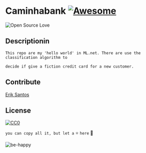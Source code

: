 # Caminhabank [![Awesome](https://cdn.rawgit.com/sindresorhus/awesome/d7305f38d29fed78fa85652e3a63e154dd8e8829/media/badge.svg)](https://github.com/sindresorhus/awesome)
![Open Source Love](https://img.shields.io/static/v1.svg?style=flat-square&logo=git&label=CaminhaBank&message=Studing-Repo&color=F05032&labelColor=000)

## Descriptionin 
`This repo are my 'hello world' in ML.net.
There are use the classification algorithm to `

`decide if give a fiction credit card for a new customer.`

## Contribute

[Erik Santos](https://github.com/ebasantos)

## License

[![CC0](https://licensebuttons.net/p/zero/1.0/88x31.png)](https://creativecommons.org/publicdomain/zero/1.0/)

``you can copy all it, but let a`` :star: ``here`` :see_no_evil:  
  
![be-happy](https://media.giphy.com/media/12svrtXdG5MWbu/giphy.gif)
